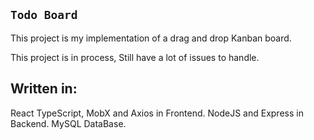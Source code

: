 ## `Todo Board`

This project is my implementation of a drag and drop Kanban board.

This project is in process, Still have a lot of issues to handle.


## Written in: 
React TypeScript, MobX and Axios in Frontend.
NodeJS and Express in Backend.
MySQL DataBase.
